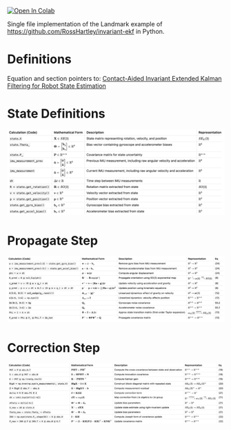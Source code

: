 [![Open In Colab](https://colab.research.google.com/assets/colab-badge.svg)](https://colab.research.google.com/github/USERNAME/REPO/blob/main/NOTEBOOK.ipynb)

Single file implementation of the Landmark example of https://github.com/RossHartley/invariant-ekf in Python.

# Definitions

Equation and section pointers to: [Contact-Aided Invariant Extended Kalman Filtering for Robot State Estimation](https://arxiv.org/pdf/1904.09251)

# State Definitions
![](imgs/definitions.png)

# Propagate Step
![](imgs/update.png)

# Correction Step
![](imgs/correct.png)